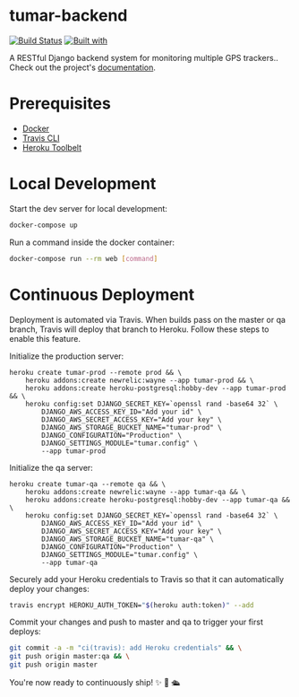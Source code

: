 # tumar-backend

[![Build Status](https://travis-ci.org/r0ckfella/tumar-backend.svg?branch=master)](https://travis-ci.org/r0ckfella/tumar-backend)
[![Built with](https://img.shields.io/badge/Built_with-Cookiecutter_Django_Rest-F7B633.svg)](https://github.com/agconti/cookiecutter-django-rest)

A RESTful Django backend system for monitoring multiple GPS trackers.. Check out the project's [documentation](http://r0ckfella.github.io/tumar-backend/).

# Prerequisites

- [Docker](https://docs.docker.com/docker-for-mac/install/)  
- [Travis CLI](http://blog.travis-ci.com/2013-01-14-new-client/)
- [Heroku Toolbelt](https://toolbelt.heroku.com/)

# Local Development

Start the dev server for local development:
```bash
docker-compose up
```

Run a command inside the docker container:

```bash
docker-compose run --rm web [command]
```

# Continuous Deployment

Deployment is automated via Travis. When builds pass on the master or qa branch, Travis will deploy that branch to Heroku. Follow these steps to enable this feature.

Initialize the production server:

```
heroku create tumar-prod --remote prod && \
    heroku addons:create newrelic:wayne --app tumar-prod && \
    heroku addons:create heroku-postgresql:hobby-dev --app tumar-prod && \
    heroku config:set DJANGO_SECRET_KEY=`openssl rand -base64 32` \
        DJANGO_AWS_ACCESS_KEY_ID="Add your id" \
        DJANGO_AWS_SECRET_ACCESS_KEY="Add your key" \
        DJANGO_AWS_STORAGE_BUCKET_NAME="tumar-prod" \
        DJANGO_CONFIGURATION="Production" \
        DJANGO_SETTINGS_MODULE="tumar.config" \
        --app tumar-prod
```

Initialize the qa server:

```
heroku create tumar-qa --remote qa && \
    heroku addons:create newrelic:wayne --app tumar-qa && \
    heroku addons:create heroku-postgresql:hobby-dev --app tumar-qa && \
    heroku config:set DJANGO_SECRET_KEY=`openssl rand -base64 32` \
        DJANGO_AWS_ACCESS_KEY_ID="Add your id" \
        DJANGO_AWS_SECRET_ACCESS_KEY="Add your key" \
        DJANGO_AWS_STORAGE_BUCKET_NAME="tumar-qa" \
        DJANGO_CONFIGURATION="Production" \
        DJANGO_SETTINGS_MODULE="tumar.config" \
        --app tumar-qa
```

Securely add your Heroku credentials to Travis so that it can automatically deploy your changes:

```bash
travis encrypt HEROKU_AUTH_TOKEN="$(heroku auth:token)" --add
```

Commit your changes and push to master and qa to trigger your first deploys:

```bash
git commit -a -m "ci(travis): add Heroku credentials" && \
git push origin master:qa && \
git push origin master
```

You're now ready to continuously ship! ✨ 💅 🛳
